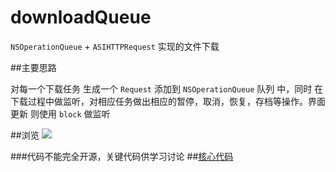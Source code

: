 # downloadQueue

`NSOperationQueue` + `ASIHTTPRequest` 实现的文件下载

##主要思路

对每一个下载任务 生成一个 `Request` 添加到 `NSOperationQueue` 队列 中，同时 在下载过程中做监听，对相应任务做出相应的暂停，取消，恢复，存档等操作。界面更新 则使用 `block` 做监听

##浏览 
![](https://github.com/lfb-cd/downloadQueue/blob/master/downloadQueue.gif)

###代码不能完全开源，关键代码供学习讨论
##[核心代码](https://github.com/lfb-cd/downloadQueue/blob/master/code/article.md)
